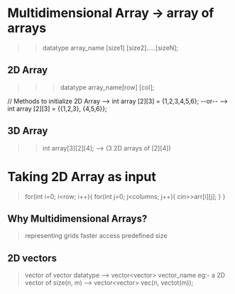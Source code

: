# Multidimensional Array -> array of arrays
>> datatype array_name [size1] [size2].....[sizeN];

## 2D Array
>>> datatype array_name[row] [col];

// Methods to initialize 2D Array
--> int array [2][3] = {1,2,3,4,5,6};
--or--
--> int array [2][3] = {{1,2,3},
                        {4,5,6}};

## 3D Array
>> int array[3][2][4]; --> (3 2D arrays of [2][4])

# Taking 2D Array as input
> for(int i=0; i<row; i++){
    for(int j=0; j<columns; j++){
        cin>>arr[i][j];
    }
}

## Why Multidimensional Arrays?
> representing grids
> faster access
> predefined size

## 2D vectors
> vector of vector datatype
--> vector<vector<datatype>> vector_name
eg:- a 2D vector of size(n, m)
--> vector<vector<datatype>> vec(n, vectot<int>(m));